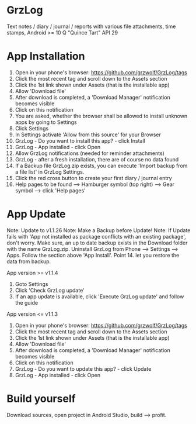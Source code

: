 # GrzLog
Text notes / diary / journal / reports with various file attachments, time stamps, Android >= 10 Q "Quince Tart" API 29

# App Installation 
1. Open in your phone's browser: https://github.com/grzwolf/GrzLog/tags
2. Click the most recent tag and scroll down to the Assets section
3. Click the 1st link shown under Assets (that is the installable app)
4. Allow 'Download file'
5. After download is completed, a 'Download Manager' notification becomes visible
6. Click on this notification
7. You are asked, whether the browser shall be allowed to install unknown apps by going to Settings
8. Click Settings
9. In Settings activate 'Allow from this source' for your Browser
10. GrzLog - Do you want to install this app? - click Install
11. GrzLog - App installed - click Open
12. Allow GrzLog notifications (needed for reminder attachments)
13. GrzLog - after a fresh installation, there are of course no data found
14. If a Backup file GrzLog.zip exists, you can execute 'Import backup from a file list' in GrzLog Settings.  
15. Click the red cross button to create your first diary / journal entry
16. Help pages to be found --> Hamburger symbol (top right) --> Gear symbol --> click 'Help pages'

# App Update
Note: Update to v1.1.26
Note: Make a Backup before Update!
Note: 
If Update fails with 'App not installed as package conflicts with an existing package', don't worry.
Make sure, an up to date backup exists in the Download folder with the name GrzLog.zip.
Uninstall GrzLog from Phone --> Settings --> Apps. 
Follow the section above 'App Install'. Point 14. let you restore the data from backup. 

App version >= v1.1.4
1. Goto Settings
2. Click 'Check GrzLog update'
3. If an app update is available, click 'Execute GrzLog update' and follow the guide
 
App version <= v1.1.3
1. Open in your phone's browser: https://github.com/grzwolf/GrzLog/tags
2. Click the most recent tag and scroll down to the Assets section
3. Click the 1st link shown under Assets (that is the installable app)
4. Allow 'Download file'
5. After download is completed, a 'Download Manager' notification becomes visible
6. Click on this notification
7. GrzLog - Do you want to update this app? - click Update
8. GrzLog - App installed - click Open

# Build yourself
Download sources, open project in Android Studio, build --> profit.

